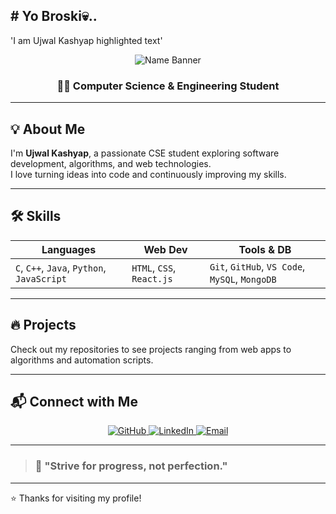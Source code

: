 ## # Yo Broski💀..
'I am Ujwal Kashyap highlighted text'


<!--
**Ujwalkashyap11/Ujwalkashyap11** is a ✨ _special_ ✨ repository because its `README.md` (this file) appears on your GitHub profile.

Here are some ideas to get you started:

- 🔭 I’m currently working on ...
- 🌱 I’m currently learning ...
- 👯 I’m looking to collaborate on ...
- 🤔 I’m looking for help with ...
- 💬 Ask me about ...
- 📫 How to reach me: ...
- 😄 Pronouns: ...
- ⚡ Fun fact: ...
-->
<p align="center">
  <img src="https://img.shields.io/badge/-Ujwal%20Kashyap-0A66C2?style=for-the-badge&logo=github&logoColor=white" alt="Name Banner" />
</p>

<h3 align="center">👨‍💻 Computer Science & Engineering Student</h3>

---

## 💡 About Me
I'm **Ujwal Kashyap**, a passionate CSE student exploring software development, algorithms, and web technologies.  
I love turning ideas into code and continuously improving my skills.

---

## 🛠️ Skills
| Languages | Web Dev | Tools & DB |
|-----------|---------|------------|
| `C`, `C++`, `Java`, `Python`, `JavaScript` | `HTML`, `CSS`, `React.js` | `Git`, `GitHub`, `VS Code`, `MySQL`, `MongoDB` |

---

## 🔥 Projects
Check out my repositories to see projects ranging from web apps to algorithms and automation scripts.

---

## 📬 Connect with Me
<p align="center">
  <a href="https://github.com/Ujwalkashyap11" target="_blank">
    <img src="https://img.shields.io/badge/GitHub-Ujwalkashyap11-181717?style=for-the-badge&logo=github&logoColor=white" alt="GitHub"/>
  </a>
  <a href="https://linkedin.com/in/ujwalkashyap" target="_blank">
    <img src="https://img.shields.io/badge/LinkedIn-Ujwal%20Kashyap-0A66C2?style=for-the-badge&logo=linkedin&logoColor=white" alt="LinkedIn"/>
  </a>
  <a href="mailto:your.email@example.com" target="_blank">
    <img src="https://img.shields.io/badge/Email-YourEmail-D14836?style=for-the-badge&logo=gmail&logoColor=white" alt="Email"/>
  </a>
</p>

---

> ### 🌟 "Strive for progress, not perfection."

---

⭐ Thanks for visiting my profile!

